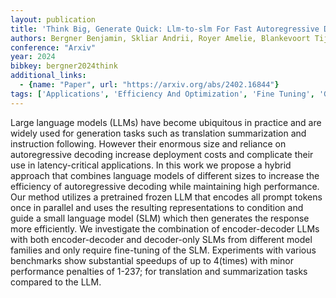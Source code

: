 ```yaml
---
layout: publication
title: 'Think Big, Generate Quick: Llm-to-slm For Fast Autoregressive Decoding'
authors: Bergner Benjamin, Skliar Andrii, Royer Amelie, Blankevoort Tijmen, Asano Yuki, Bejnordi Babak Ehteshami
conference: "Arxiv"
year: 2024
bibkey: bergner2024think
additional_links:
  - {name: "Paper", url: "https://arxiv.org/abs/2402.16844"}
tags: ['Applications', 'Efficiency And Optimization', 'Fine Tuning', 'GPT', 'Pretraining Methods', 'Prompting', 'Training Techniques']
---
```

Large language models (LLMs) have become ubiquitous in practice and are widely used for generation tasks such as translation summarization and instruction following. However their enormous size and reliance on autoregressive decoding increase deployment costs and complicate their use in latency-critical applications. In this work we propose a hybrid approach that combines language models of different sizes to increase the efficiency of autoregressive decoding while maintaining high performance. Our method utilizes a pretrained frozen LLM that encodes all prompt tokens once in parallel and uses the resulting representations to condition and guide a small language model (SLM) which then generates the response more efficiently. We investigate the combination of encoder-decoder LLMs with both encoder-decoder and decoder-only SLMs from different model families and only require fine-tuning of the SLM. Experiments with various benchmarks show substantial speedups of up to 4(times) with minor performance penalties of 1-237; for translation and summarization tasks compared to the LLM.

